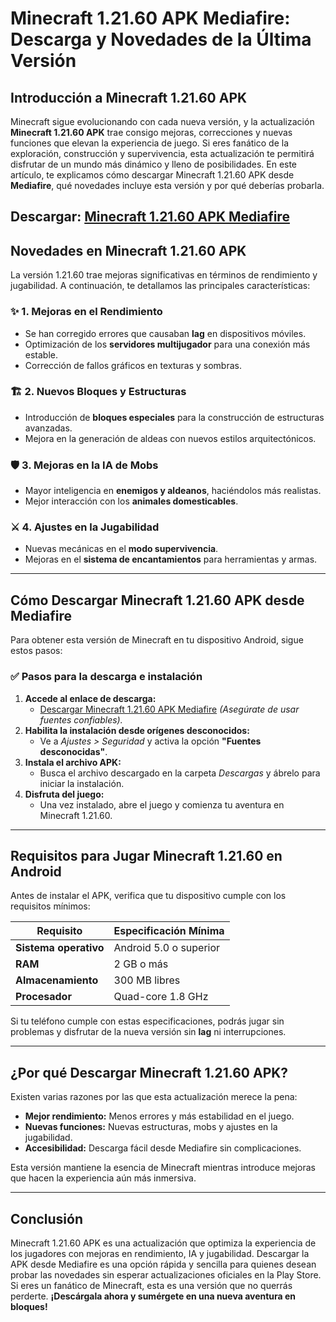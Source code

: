 # **Minecraft 1.21.60 APK Mediafire: Descarga y Novedades de la Última Versión**

## **Introducción a Minecraft 1.21.60 APK**
Minecraft sigue evolucionando con cada nueva versión, y la actualización **Minecraft 1.21.60 APK** trae consigo mejoras, correcciones y nuevas funciones que elevan la experiencia de juego. Si eres fanático de la exploración, construcción y supervivencia, esta actualización te permitirá disfrutar de un mundo más dinámico y lleno de posibilidades.
En este artículo, te explicamos cómo descargar Minecraft 1.21.60 APK desde **Mediafire**, qué novedades incluye esta versión y por qué deberías probarla.

Descargar: [Minecraft 1.21.60 APK Mediafire](https://minecraft.es.coimobile.io/)
---

## **Novedades en Minecraft 1.21.60 APK**
La versión 1.21.60 trae mejoras significativas en términos de rendimiento y jugabilidad. A continuación, te detallamos las principales características:

### ✨ **1. Mejoras en el Rendimiento**
- Se han corregido errores que causaban **lag** en dispositivos móviles.
- Optimización de los **servidores multijugador** para una conexión más estable.
- Corrección de fallos gráficos en texturas y sombras.

### 🏗️ **2. Nuevos Bloques y Estructuras**
- Introducción de **bloques especiales** para la construcción de estructuras avanzadas.
- Mejora en la generación de aldeas con nuevos estilos arquitectónicos.

### 🛡️ **3. Mejoras en la IA de Mobs**
- Mayor inteligencia en **enemigos y aldeanos**, haciéndolos más realistas.
- Mejor interacción con los **animales domesticables**.

### ⚔️ **4. Ajustes en la Jugabilidad**
- Nuevas mecánicas en el **modo supervivencia**.
- Mejoras en el **sistema de encantamientos** para herramientas y armas.

---

## **Cómo Descargar Minecraft 1.21.60 APK desde Mediafire**
Para obtener esta versión de Minecraft en tu dispositivo Android, sigue estos pasos:

### ✅ **Pasos para la descarga e instalación**
1. **Accede al enlace de descarga:**  
   - [Descargar Minecraft 1.21.60 APK Mediafire](#) *(Asegúrate de usar fuentes confiables).*
2. **Habilita la instalación desde orígenes desconocidos:**  
   - Ve a *Ajustes > Seguridad* y activa la opción **"Fuentes desconocidas"**.
3. **Instala el archivo APK:**  
   - Busca el archivo descargado en la carpeta *Descargas* y ábrelo para iniciar la instalación.
4. **Disfruta del juego:**  
   - Una vez instalado, abre el juego y comienza tu aventura en Minecraft 1.21.60.

---

## **Requisitos para Jugar Minecraft 1.21.60 en Android**
Antes de instalar el APK, verifica que tu dispositivo cumple con los requisitos mínimos:

| **Requisito**         | **Especificación Mínima**   |
|----------------------|---------------------|
| **Sistema operativo** | Android 5.0 o superior |
| **RAM**              | 2 GB o más          |
| **Almacenamiento**   | 300 MB libres       |
| **Procesador**       | Quad-core 1.8 GHz   |

Si tu teléfono cumple con estas especificaciones, podrás jugar sin problemas y disfrutar de la nueva versión sin **lag** ni interrupciones.

---

## **¿Por qué Descargar Minecraft 1.21.60 APK?**
Existen varias razones por las que esta actualización merece la pena:

- **Mejor rendimiento:** Menos errores y más estabilidad en el juego.
- **Nuevas funciones:** Nuevas estructuras, mobs y ajustes en la jugabilidad.
- **Accesibilidad:** Descarga fácil desde Mediafire sin complicaciones.

Esta versión mantiene la esencia de Minecraft mientras introduce mejoras que hacen la experiencia aún más inmersiva.

---

## **Conclusión**
Minecraft 1.21.60 APK es una actualización que optimiza la experiencia de los jugadores con mejoras en rendimiento, IA y jugabilidad. Descargar la APK desde Mediafire es una opción rápida y sencilla para quienes desean probar las novedades sin esperar actualizaciones oficiales en la Play Store.
Si eres un fanático de Minecraft, esta es una versión que no querrás perderte. **¡Descárgala ahora y sumérgete en una nueva aventura en bloques!**
